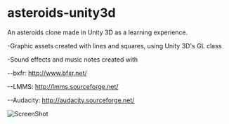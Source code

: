 asteroids-unity3d
=================

An asteroids clone made in Unity 3D as a learning experience.

-Graphic assets created with lines and squares, using Unity 3D's GL class

-Sound effects and music notes created with 

--bxfr: http://www.bfxr.net/

--LMMS: http://lmms.sourceforge.net/

--Audacity: http://audacity.sourceforge.net/

![ScreenShot](https://raw.github.com/vitorshade/asteroids-unity3d/master/image1.png)
